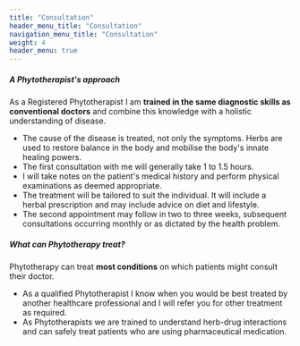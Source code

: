 ```yaml
---
title: "Consultation"
header_menu_title: "Consultation"
navigation_menu_title: "Consultation"
weight: 4
header_menu: true
---
```



##### A Phytotherapist's approach
As a Registered Phytotherapist I am **trained in the same diagnostic skills as conventional doctors** and combine this knowledge with a holistic understanding of disease.
- The cause of the disease is treated, not only the symptoms. Herbs are used to restore balance in the body and mobilise the body's innate healing powers.
- The first consultation with me will generally take 1 to 1.5 hours.
- I will take notes on the patient's medical history and perform physical examinations as deemed appropriate.
- The treatment will be tailored to suit the individual. It will include a herbal prescription and may include advice on diet and lifestyle.
- The second appointment may follow in two to three weeks, subsequent consultations occurring monthly or as dictated by the health problem.

##### What can Phytotherapy treat?
Phytotherapy can treat **most conditions** on which patients might consult their doctor.
- As a qualified Phytotherapist I know when you would be best treated by another healthcare professional and I will refer you for other treatment as required. 
- As Phytotherapists we are trained to understand herb-drug interactions and can safely treat patients who are using pharmaceutical medication.


